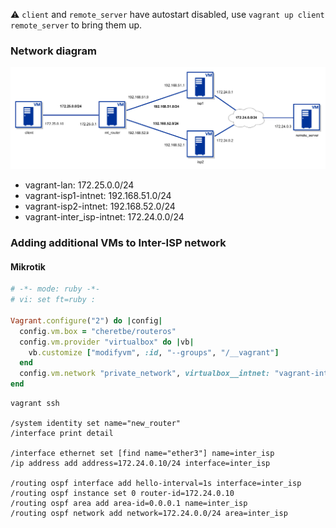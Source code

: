 :warning: `client` and `remote_server` have autostart disabled, use `vagrant up client remote_server` to bring them up.
### Network diagram
![network_diagram](docs/network_diagram.png)

* vagrant-lan: 172.25.0.0/24
* vagrant-isp1-intnet: 192.168.51.0/24
* vagrant-isp2-intnet: 192.168.52.0/24
* vagrant-inter_isp-intnet: 172.24.0.0/24

### Adding additional VMs to Inter-ISP network
#### Mikrotik
```ruby
# -*- mode: ruby -*-
# vi: set ft=ruby :

Vagrant.configure("2") do |config|
  config.vm.box = "cheretbe/routeros"
  config.vm.provider "virtualbox" do |vb|
    vb.customize ["modifyvm", :id, "--groups", "/__vagrant"]
  end
  config.vm.network "private_network", virtualbox__intnet: "vagrant-inter_isp-intnet", auto_config: false
end
```
```
vagrant ssh

/system identity set name="new_router"
/interface print detail

/interface ethernet set [find name="ether3"] name=inter_isp
/ip address add address=172.24.0.10/24 interface=inter_isp

/routing ospf interface add hello-interval=1s interface=inter_isp
/routing ospf instance set 0 router-id=172.24.0.10
/routing ospf area add area-id=0.0.0.1 name=inter_isp
/routing ospf network add network=172.24.0.0/24 area=inter_isp
```
